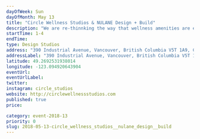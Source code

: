 ```yaml
---
dayOfWeek: Sun
dayOfMonth: May 13
title: "Circle Wellness Studios & NULANE Design + Build"
description: "We are re-thinnking the way that wellness amenities are experienced at home and in businesses.  We design and build custom wellness experiences that feature a combination of ancient wisdom from around the world and modern building technology to make our installations inviting, efficient, and sustainable.  We use natural materials and elements such as salt, crystal, charcoal, wood, stone, heat, air, and water. NULANE Design +  Build is a boutique Design and Build firm passionate about designing small living spaces. Our natural niche in the Vancouver housing market is lane way homes, which allows as to help in the current housing crisis. With the idea of promoting the use of ethical and environmentally responsible building materials, we also enjoy designing alternative residential buildings like Straw bale houses, Earthships and Tiny Houses."
startTime: 1-4
endTime: 
type: Design Studios
address: "390 Industrial Avenue, Vancouver, British Columbia V5T 1A9, Canada, Vancouver, BC, Canada"
addressLabel: "390 Industrial Avenue, Vancouver, British Columbia V5T 1A9, Canada"
latitude: 49.2692531938014
longitude: -123.094920643904
eventUrl: 
eventUrlLabel: 
twitter: 
instagram: circle_studios
website: http://circlewellnessstudios.com
published: true
price: 

category: event-2018-13
priority: 0
slug: 2018-05-13-circle_wellness_studios__nulane_design__build
---
```

